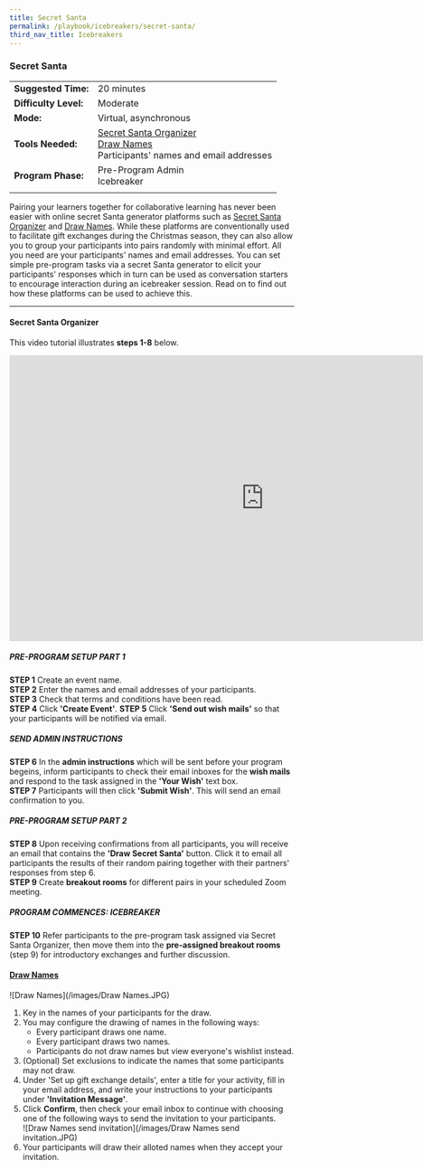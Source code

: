 ```yaml
---
title: Secret Santa
permalink: /playbook/icebreakers/secret-santa/
third_nav_title: Icebreakers
---
```

### Secret Santa 

|                       |                                         |
|-----------------------|-----------------------------------------|
| **Suggested Time:**   | 20 minutes                              |
| **Difficulty Level:** | Moderate                                |
| **Mode:**             | Virtual, asynchronous                   |
| **Tools Needed:**     | [Secret Santa Organizer](https://www.secretsantaorganizer.com/) <br/> [Draw Names](https://www.drawnames.com/secret-santa-generator?step=3) <br/> Participants' names and email addresses | 
| **Program Phase:**    | Pre-Program Admin <br/> Icebreaker      |
|                       |                                         |

Pairing your learners together for collaborative learning has never been easier with online secret Santa generator platforms such as [Secret Santa Organizer](https://www.secretsantaorganizer.com/) and [Draw Names](https://www.drawnames.com/secret-santa-generator?step=3). While these platforms are conventionally used to facilitate gift exchanges during the Christmas season, they can also allow you to group your participants into pairs randomly with minimal effort. All you need are your participants' names and email addresses. You can set simple pre-program tasks via a secret Santa generator to elicit your participants' responses which in turn can be used as conversation starters to encourage interaction during an icebreaker session. Read on to find out how these platforms can be used to achieve this.   

---

#### Secret Santa Organizer  

This video tutorial illustrates **steps 1-8** below.  

<iframe width="900" height="506" src="https://www.youtube.com/embed/MSChDJFSO1k" frameborder="0" allow="accelerometer; autoplay; clipboard-write; encrypted-media; gyroscope; picture-in-picture" allowfullscreen></iframe>    

##### PRE-PROGRAM SETUP PART 1 

**STEP 1** Create an event name.  
**STEP 2** Enter the names and email addresses of your participants.  
**STEP 3** Check that terms and conditions have been read.  
**STEP 4** Click **'Create Event'**.
**STEP 5** Click **'Send out wish mails'** so that your participants will be notified via email.  

##### SEND ADMIN INSTRUCTIONS  

**STEP 6** In the **admin instructions** which will be sent before your program begeins, inform participants to check their email inboxes for the **wish mails** and respond to the task assigned in the **'Your Wish'** text box.  
**STEP 7** Participants will then click **'Submit Wish'**. This will send an email confirmation to you.  

##### PRE-PROGRAM SETUP PART 2  

**STEP 8** Upon receiving confirmations from all participants, you will receive an email that contains the **'Draw Secret Santa'** button. Click it to email all participants the results of their random pairing together with their partners' responses from step 6.  
**STEP 9** Create **breakout rooms** for different pairs in your scheduled Zoom meeting.  

##### PROGRAM COMMENCES: ICEBREAKER  

**STEP 10** Refer participants to the pre-program task assigned via Secret Santa Organizer, then move them into the **pre-assigned breakout rooms** (step 9) for introductory exchanges and further discussion.  
 

#### [Draw Names](https://www.drawnames.com/secret-santa-generator?step=3)  

![Draw Names](/images/Draw Names.JPG)  

1. Key in the names of your participants for the draw.  
2. You may configure the drawing of names in the following ways:  
   * Every participant draws one name. 
   * Every participant draws two names. 
   * Participants do not draw names but view everyone's wishlist instead. 
3. (Optional) Set exclusions to indicate the names that some participants may not draw.  
4. Under 'Set up gift exchange details', enter a title for your activity, fill in your email address, and write your instructions to your participants under **'Invitation Message'**.  
5. Click **Confirm**, then check your email inbox to continue with choosing one of the following ways to send the invitation to your participants.  
   ![Draw Names send invitation](/images/Draw Names send invitation.JPG)
6. Your participants will draw their alloted names when they accept your invitation. 
